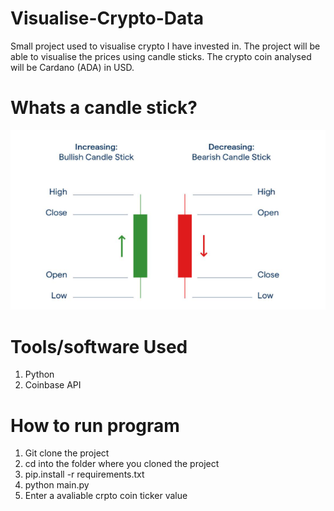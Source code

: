 # Visualise-Crypto-Data
Small project used to visualise crypto I have invested in.
The project will be able to visualise the prices using candle sticks.
The crypto coin analysed will be Cardano (ADA) in USD.

# Whats a candle stick?
![](images/candlesticks.png)

# Tools/software Used
1. Python
2. Coinbase API

# How to run program
1. Git clone the project
2. cd into the folder where you cloned the project
3. pip.install -r requirements.txt
4. python main.py
5. Enter a avaliable crpto coin ticker value